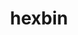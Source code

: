 ---
git: https://github.com/maxogden/hexbin
logohandle: hexbin
sort: hexbin
title: hexbin
website: http://hexb.in/
---